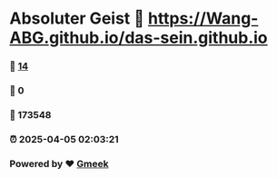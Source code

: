 # Absoluter Geist :link: https://Wang-ABG.github.io/das-sein.github.io 
### :page_facing_up: [14](https://Wang-ABG.github.io/das-sein.github.io/tag.html) 
### :speech_balloon: 0 
### :hibiscus: 173548 
### :alarm_clock: 2025-04-05 02:03:21 
### Powered by :heart: [Gmeek](https://github.com/Meekdai/Gmeek)

